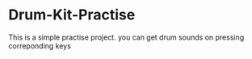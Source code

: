 # Drum-Kit-Practise
This is a simple practise project.
you can get drum sounds on pressing correponding keys
